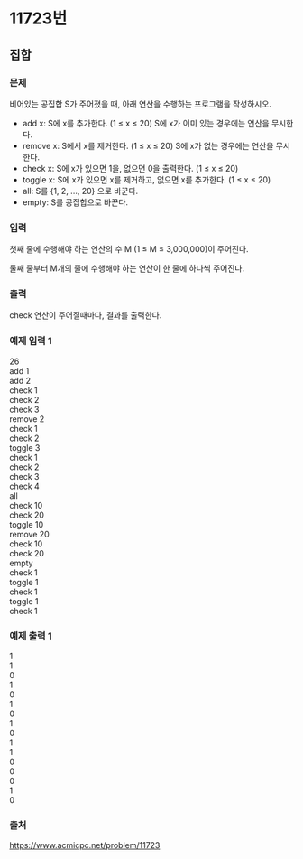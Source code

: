 # 11723번
## 집합
### 문제
비어있는 공집합 S가 주어졌을 때, 아래 연산을 수행하는 프로그램을 작성하시오.

- add x: S에 x를 추가한다. (1 ≤ x ≤ 20) S에 x가 이미 있는 경우에는 연산을 무시한다.
- remove x: S에서 x를 제거한다. (1 ≤ x ≤ 20) S에 x가 없는 경우에는 연산을 무시한다.
- check x: S에 x가 있으면 1을, 없으면 0을 출력한다. (1 ≤ x ≤ 20)
- toggle x: S에 x가 있으면 x를 제거하고, 없으면 x를 추가한다. (1 ≤ x ≤ 20)
- all: S를 {1, 2, ..., 20} 으로 바꾼다.
- empty: S를 공집합으로 바꾼다.

### 입력
첫째 줄에 수행해야 하는 연산의 수 M (1 ≤ M ≤ 3,000,000)이 주어진다.

둘째 줄부터 M개의 줄에 수행해야 하는 연산이 한 줄에 하나씩 주어진다.

### 출력
check 연산이 주어질때마다, 결과를 출력한다.

### 예제 입력 1
26<br>
add 1<br>
add 2<br>
check 1<br>
check 2<br>
check 3<br>
remove 2<br>
check 1<br>
check 2<br>
toggle 3<br>
check 1<br>
check 2<br>
check 3<br>
check 4<br>
all<br>
check 10<br>
check 20<br>
toggle 10<br>
remove 20<br>
check 10<br>
check 20<br>
empty<br>
check 1<br>
toggle 1<br>
check 1<br>
toggle 1<br>
check 1

### 예제 출력 1
1<br>
1<br>
0<br>
1<br>
0<br>
1<br>
0<br>
1<br>
0<br>
1<br>
1<br>
0<br>
0<br>
0<br>
1<br>
0

### 출처
https://www.acmicpc.net/problem/11723